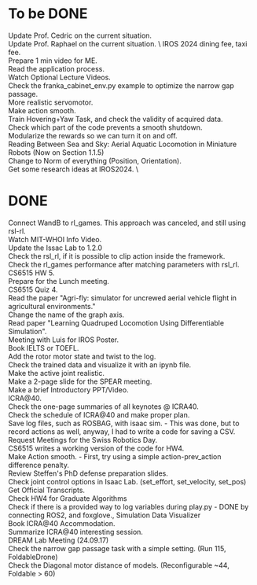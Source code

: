# To be DONE
Update Prof. Cedric on the current situation. \
Update Prof. Raphael on the current situation. \ 
IROS 2024 dining fee, taxi fee. \
Prepare 1 min video for ME. \
Read the application process. \
Watch Optional Lecture Videos. \
Check the franka_cabinet_env.py example to optimize the narrow gap passage. \
More realistic servomotor. \
Make action smooth. \
Train Hovering+Yaw Task, and check the validity of acquired data. \
Check which part of the code prevents a smooth shutdown. \
Modularize the rewards so we can turn it on and off. \
Reading Between Sea and Sky: Aerial Aquatic Locomotion in Miniature Robots (Now on Section 1.1.5) \
Change to Norm of everything (Position, Orientation). \
Get some research ideas at IROS2024. \


# DONE
Connect WandB to rl_games. This approach was canceled, and still using rsl-rl. \
Watch MIT-WHOI Info Video. \
Update the Issac Lab to 1.2.0 \
Check the rsl_rl, if it is possible to clip action inside the framework. \
Check the rl_games performance after matching parameters with rsl_rl. \
CS6515 HW 5. \
Prepare for the Lunch meeting. \
CS6515 Quiz 4. \
Read the paper "Agri-fly: simulator for uncrewed aerial vehicle flight in agricultural environments." \
Change the name of the graph axis. \
Read paper "Learning Quadruped Locomotion Using Differentiable Simulation". \
Meeting with Luis for IROS Poster. \
Book IELTS or TOEFL. \
Add the rotor motor state and twist to the log. \
Check the trained data and visualize it with an ipynb file. \
Make the active joint realistic. \
Make a 2-page slide for the SPEAR meeting. \
Make a brief Introductory PPT/Video. \
ICRA@40. \
Check the one-page summaries of all keynotes @ ICRA40. \
Check the schedule of ICRA@40 and make proper plan. \
Save log files, such as ROSBAG, with isaac sim. - This was done, but to record actions as well, anyway, I had to write a code for saving a CSV.\
Request Meetings for the Swiss Robotics Day. \
CS6515 writes a working version of the code for HW4. \
Make Action smooth. - First, try using a simple action-prev_action difference penalty. \
Review Steffen's PhD defense preparation slides. \
Check joint control options in Isaac Lab. (set_effort, set_velocity, set_pos) \
Get Official Transcripts. \
Check HW4 for Graduate Algorithms \
Check if there is a provided way to log variables during play.py - DONE by connecting ROS2, and foxglove., Simulation Data Visualizer \
Book ICRA@40 Accommodation. \
Summarize ICRA@40 interesting session. \
DREAM Lab Meeting (24.09.17) \
Check the narrow gap passage task with a simple setting. (Run 115, FoldableDrone) \
Check the Diagonal motor distance of models. (Reconfigurable ~44, Foldable > 60)
